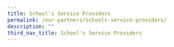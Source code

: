```yaml
---
title: School's Service Providers
permalink: /our-partners/schools-service-providers/
description: ""
third_nav_title: School's Service Providers
---
```


